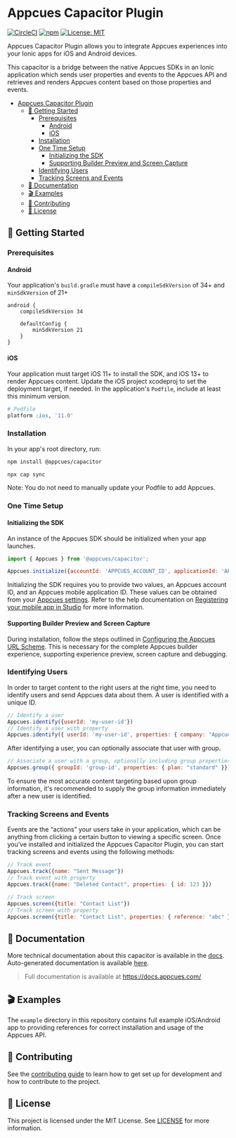 # Appcues Capacitor Plugin

[![CircleCI](https://circleci.com/gh/appcues/appcues-capacitor-plugin/tree/main.svg?style=shield)](https://circleci.com/gh/appcues/appcues-capacitor-plugin/tree/main)
[![npm](https://img.shields.io/npm/v/@appcues/capacitor.svg?logo=npm&logoColor=fff&label=NPM+package&color=limegreen)](https://www.npmjs.com/package/@appcues/capacitor)
[![License: MIT](https://img.shields.io/badge/license-MIT-green.svg)](https://github.com/appcues/appcues-capacitor-plugin/blob/main/LICENSE)

Appcues Capacitor Plugin allows you to integrate Appcues experiences into your Ionic apps for iOS and Android devices.

This capacitor is a bridge between the native Appcues SDKs in an Ionic application which sends user properties and events to the Appcues API and retrieves and renders Appcues content based on those properties and events.

- [Appcues Capacitor Plugin](#appcues-capacitor-plugin)
  - [🚀 Getting Started](#-getting-started)
    - [Prerequisites](#prerequisites)
      - [Android](#android)
      - [iOS](#ios)
    - [Installation](#installation)
    - [One Time Setup](#one-time-setup)
      - [Initializing the SDK](#initializing-the-sdk)
      - [Supporting Builder Preview and Screen Capture](#supporting-builder-preview-and-screen-capture)
    - [Identifying Users](#identifying-users)
    - [Tracking Screens and Events](#tracking-screens-and-events)
  - [📝 Documentation](#-documentation)
  - [🎬 Examples](#-examples)
  - [👷 Contributing](#-contributing)
  - [📄 License](#-license)

## 🚀 Getting Started

### Prerequisites

#### Android
Your application's `build.gradle` must have a `compileSdkVersion` of 34+ and `minSdkVersion` of 21+

```
android {
    compileSdkVersion 34

    defaultConfig {
        minSdkVersion 21
    }
}
```

#### iOS
Your application must target iOS 11+ to install the SDK, and iOS 13+ to render Appcues content. Update the iOS project xcodeproj to set the deployment target, if needed. In the application's `Podfile`, include at least this minimum version.
```rb
# Podfile
platform :ios, '11.0'
```

### Installation

In your app's root directory, run:
```sh
npm install @appcues/capacitor

npx cap sync
```

Note: You do not need to manually update your Podfile to add Appcues.

### One Time Setup

#### Initializing the SDK

An instance of the Appcues SDK should be initialized when your app launches.

```js
import { Appcues } from '@appcues/capacitor';

Appcues.initialize({accountId: 'APPCUES_ACCOUNT_ID', applicationId: 'APPCUES_APPLICATION_ID'})
```

Initializing the SDK requires you to provide two values, an Appcues account ID, and an Appcues mobile application ID. These values can be obtained from your [Appcues settings](https://studio.appcues.com/settings/account). Refer to the help documentation on [Registering your mobile app in Studio](https://docs.appcues.com/article/848-registering-your-mobile-app-in-studio) for more information.

#### Supporting Builder Preview and Screen Capture

During installation, follow the steps outlined in [Configuring the Appcues URL Scheme](https://github.com/appcues/appcues-capacitor-plugin/blob/main/docs/URLSchemeConfiguring.md). This is necessary for the complete Appcues builder experience, supporting experience preview, screen capture and debugging.

### Identifying Users

In order to target content to the right users at the right time, you need to identify users and send Appcues data about them. A user is identified with a unique ID.

```js
// Identify a user
Appcues.identify({userId: 'my-user-id'})
// Identify a user with property
Appcues.identify({ userId: 'my-user-id', properties: { company: "Appcues" }})
```

After identifying a user, you can optionally associate that user with group.

```js
// Associate a user with a group, optionally including group properties
Appcues.group({ groupId: 'group-id', properties: { plan: "standard" }})
```

To ensure the most accurate content targeting based upon group information, it's recommended to supply the group information immediately after a new user is identified.

### Tracking Screens and Events

Events are the “actions” your users take in your application, which can be anything from clicking a certain button to viewing a specific screen. Once you’ve installed and initialized the Appcues Capacitor Plugin, you can start tracking screens and events using the following methods:

```js
// Track event
Appcues.track({name: "Sent Message"})
// Track event with property
Appcues.track({name: "Deleted Contact", properties: { id: 123 }})

// Track screen
Appcues.screen({title: "Contact List"})   
// Track screen with property
Appcues.screen({title: "Contact List", properties: { reference: "abc" }})
```

## 📝 Documentation

More technical documentation about this capacitor is available in the [docs](https://github.com/appcues/appcues-capacitor-plugin/tree/main/docs). Auto-generated documentation is available [here](http://github.com/appcues/appcues-capacitor-plugin/tree/main/docs/ApiDefinition.md).

> Full documentation is available at https://docs.appcues.com/

## 🎬 Examples

The `example` directory in this repository contains full example iOS/Android app to providing references for correct installation and usage of the Appcues API.

## 👷 Contributing

See the [contributing guide](https://github.com/appcues/appcues-capacitor-plugin/blob/main/CONTRIBUTING.md) to learn how to get set up for development and how to contribute to the project.

## 📄 License

This project is licensed under the MIT License. See [LICENSE](https://github.com/appcues/appcues-capacitor-plugin/blob/main/LICENSE) for more information.
